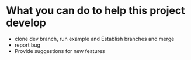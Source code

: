 # What you can do to help this project develop

- clone dev branch, run example and Establish branches and merge
- report bug
- Provide suggestions for new features
